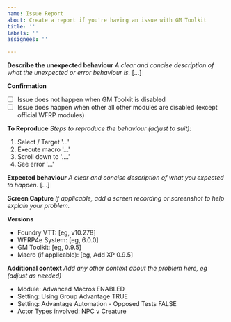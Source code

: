 ```yaml
---
name: Issue Report
about: Create a report if you're having an issue with GM Toolkit
title: ''
labels: ''
assignees: ''

---
```


**Describe the unexpected behaviour**
*A clear and concise description of what the unexpected or error behaviour is.*
[...]

**Confirmation**
- [ ] Issue does not happen when GM Toolkit is disabled
- [ ] Issue does happen when other all other modules are disabled (except official WFRP modules)

**To Reproduce**
*Steps to reproduce the behaviour (adjust to suit):*
1. Select / Target  '...'
2. Execute macro '...'
3. Scroll down to '....'
4. See error '...'

**Expected behaviour**
*A clear and concise description of what you expected to happen.*
[...]

**Screen Capture**
*If applicable, add a screen recording or screenshot to help explain your problem.*


**Versions**
 - Foundry VTT: [eg, v10.278]
 - WFRP4e System: [eg, 6.0.0]
 - GM Toolkit:  [eg, 0.9.5]
 - Macro (if applicable): [eg, Add XP 0.9.5]


**Additional context**
*Add any other context about the problem here, eg (adjust as needed)*
- Module: Advanced Macros ENABLED
- Setting: Using Group Advantage TRUE
- Setting: Advantage Automation - Opposed Tests FALSE
- Actor Types involved: NPC v Creature
